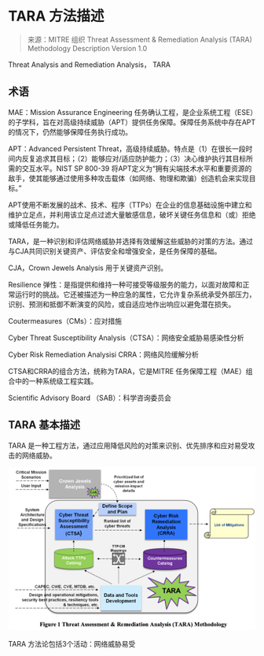 # TARA 方法描述
> 来源：MITRE 组织 Threat Assessment & Remediation Analysis (TARA) Methodology Description Version 1.0


Threat Analysis and Remediation Analysis， TARA



## 术语

MAE：Mission Assurance Engineering 任务确认工程，是企业系统工程（ESE）的子学科，旨在对高级持续威胁（APT）提供任务保障。保障任务系统中存在APT的情况下，仍然能够保障任务执行成功。

APT：Advanced Persistent Threat，高级持续威胁。特点是（1）在很长一段时间内反复追求其目标；（2）能够应对/适应防护能力；（3）决心维护执行其目标所需的交互水平。NIST SP 800-39 将APT定义为“拥有尖端技术水平和重要资源的敌手，使其能够通过使用多种攻击载体（如网络、物理和欺骗）创造机会来实现目标。”

APT使用不断发展的战术、技术、程序（TTPs）在企业的信息基础设施中建立和维护立足点，并利用该立足点过滤大量敏感信息，破坏关键任务信息和（或）拒绝或降低任务能力。

TARA，是一种识别和评估网络威胁并选择有效缓解这些威胁的对策的方法。通过与CJA共同识别关键资产、评估安全和增强安全，是任务保障的基础。

CJA，Crown Jewels Analysis 用于关键资产识别。

Resilience 弹性：是指提供和维持一种可接受等级服务的能力，以面对故障和正常运行时的挑战。它还被描述为一种应急的属性，它允许复杂系统承受外部压力，识别、预测和抵御不断演变的风险，或自适应地作出响应以避免潜在损失。

Coutermeasures（CMs）：应对措施

Cyber Threat Susceptibility Analysis（CTSA）：网络安全威胁易感染性分析

Cyber Risk Remediation Analysisi CRRA：网络风险缓解分析

CTSA和CRRA的组合方法，统称为TARA，它是MITRE 任务保障工程（MAE）组合中的一种系统级工程实践。

Scientific Advisory Board （SAB）：科学咨询委员会

## TARA 基本描述

TARA 是一种工程方法，通过应用降低风险的对策来识别、优先排序和应对易受攻击的网络威胁。

<img src="images/tara/tara-methodology.png">

TARA 方法论包括3个活动：网络威胁易受